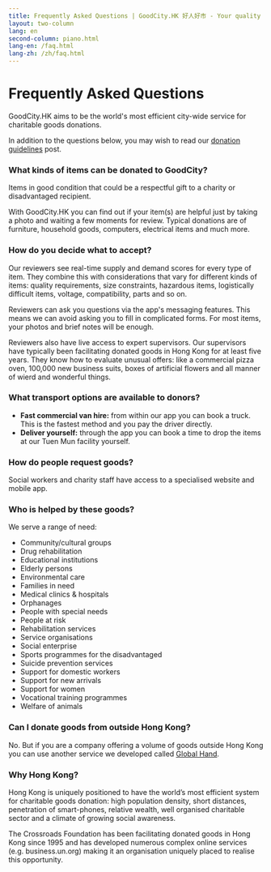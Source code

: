 ```yaml
---
title: Frequently Asked Questions | GoodCity.HK 好人好市 - Your quality donated items can help people in need.
layout: two-column
lang: en
second-column: piano.html
lang-en: /faq.html
lang-zh: /zh/faq.html
---
```


# Frequently Asked Questions

GoodCity.HK aims to be the world's most efficient city-wide service for charitable goods donations.

In addition to the questions below, you may wish to read our [donation guidelines](/donate-guidelines.html) post.

### [](#whatkindsofgoods) What kinds of items can be donated to GoodCity?

Items in good condition that could be a respectful gift to a charity or disadvantaged recipient.

With GoodCity.HK you can find out if your item(s) are helpful just by taking a photo and waiting a few moments for review. Typical donations are of furniture, household goods, computers, electrical items and much more.

### [](#howdoreviewersdecide) How do you decide what to accept?

Our reviewers see real-time supply and demand scores for every type of item. They combine this with considerations that vary for different kinds of items: quality requirements, size constraints, hazardous items, logistically difficult items, voltage, compatibility, parts and so on.

Reviewers can ask you questions via the app's messaging features. This means we can avoid asking you to fill in complicated forms. For most items, your photos and brief notes will be enough.

Reviewers also have live access to expert supervisors. Our supervisors have typically been facilitating donated goods in Hong Kong for at least five years. They know how to evaluate unusual offers: like a commercial pizza oven, 100,000 new business suits, boxes of artificial flowers and all manner of wierd and wonderful things.

### [](#whattransportoptionsareavailable) What transport options are available to donors?

- **Fast commercial van hire:** from within our app you can book a truck. This is the fastest method and you pay the driver directly.
- **Deliver yourself:** through the app you can book a time to drop the items at our Tuen Mun facility yourself.

### [](#howarerequestsmade) How do people request goods?

Social workers and charity staff have access to a specialised website and mobile app.

### [](#whoishelped) Who is helped by these goods?

We serve a range of need:

- Community/cultural groups
- Drug rehabilitation
- Educational institutions
- Elderly persons
- Environmental care
- Families in need
- Medical clinics & hospitals
- Orphanages
- People with special needs
- People at risk
- Rehabilitation services
- Service organisations
- Social enterprise
- Sports programmes for the disadvantaged
- Suicide prevention services
- Support for domestic workers
- Support for new arrivals
- Support for women
- Vocational training programmes
- Welfare of animals

### [](#canidonateoutsidehk) Can I donate goods from outside Hong Kong?

No. But if you are a company offering a volume of goods outside Hong Kong you can use another service we developed
  called [Global Hand](https://www.globalhand.org).

### Why Hong Kong?

Hong Kong is uniquely positioned to have the world’s most efficient system for charitable goods donation: high population density, short distances, penetration of smart-phones, relative wealth, well organised charitable sector and a climate of growing social awareness.

The Crossroads Foundation has been facilitating donated goods in Hong Kong since 1995 and has developed numerous complex online services (e.g. business.un.org) making it an organisation uniquely placed to realise this opportunity.
